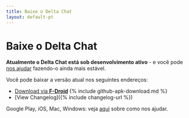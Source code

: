```yaml
---
title: Baixe o Delta Chat
layout: default-pt
---
```


# Baixe o Delta Chat

**Atualmente o Delta Chat está sob desenvolvimento ativo** - e você pode [nos ajudar](contribute) fazendo-o ainda mais estável.

Você pode baixar a versão atual nos seguintes endereços:

* [Download via **F-Droid**](https://f-droid.org/app/com.b44t.messenger)
{% include github-apk-download.md %}
* [View Changelog]({% include changelog-url %})

Google Play, iOS, Mac, Windows: veja [aqui](contribute) sobre como nos ajudar.

